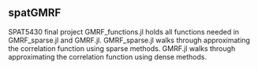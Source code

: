 ## spatGMRF
SPAT5430 final project
GMRF_functions.jl holds all functions needed in GMRF_sparse.jl and GMRF.jl.
GMRF_sparse.jl walks through approximating the correlation function using sparse methods.
GMRF.jl walks through approximating the correlation function using dense methods.

